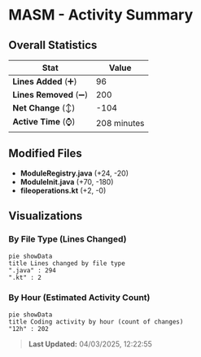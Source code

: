 # MASM - Activity Summary 

## Overall Statistics

| Stat                   | Value                                                             |
| ---------------------- | ----------------------------------------------------------------- |
| **Lines Added** (➕)   | 96                                          |
| **Lines Removed** (➖) | 200                                        |
| **Net Change** (↕)    | -104                |
| **Active Time** (⌚)   | 208 minutes |


## Modified Files
- **ModuleRegistry.java** (+24, -20)
- **ModuleInit.java** (+70, -180)
- **fileoperations.kt** (+2, -0)

## Visualizations

### By File Type (Lines Changed)

```mermaid
pie showData
title Lines changed by file type
".java" : 294
".kt" : 2
```

### By Hour (Estimated Activity Count)

```mermaid
pie showData
title Coding activity by hour (count of changes)
"12h" : 202
```


> **Last Updated:** 04/03/2025, 12:22:55